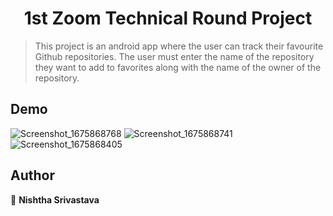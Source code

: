 <h1 align="center">1st Zoom Technical Round Project</h1>

> This project is an android app where the user can track their favourite Github repositories. The user must enter the name of the repository they want to add to favorites along with the name of the owner of the repository.

## Demo
![Screenshot_1675868768](https://user-images.githubusercontent.com/40169051/217569883-b460ff7f-d30c-46e7-ab28-30fde8aa4749.png)
![Screenshot_1675868741](https://user-images.githubusercontent.com/40169051/217569905-c3097caa-0c11-42e1-94a9-931e623fa259.png)
![Screenshot_1675868405](https://user-images.githubusercontent.com/40169051/217569930-4c5a0854-2e03-48ba-a203-a32c89a3e6c6.png)

## Author

👤 **Nishtha Srivastava**

